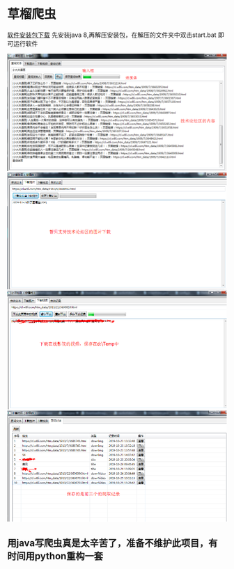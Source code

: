 # 草榴爬虫

 [软件安装包下载](https://github.com/zsdnishishui/uploadImg/blob/master/Desktop.rar)      先安装java 8,再解压安装包，在解压的文件夹中双击start.bat 即可运行软件
 
![image](https://github.com/zsdnishishui/uploadImg/blob/master/tilte.png)
![image](https://github.com/zsdnishishui/uploadImg/blob/master/downImg.png)
![image](https://github.com/zsdnishishui/uploadImg/blob/master/downVideo.png)
![image](https://github.com/zsdnishishui/uploadImg/blob/master/record.png)

## 用java写爬虫真是太辛苦了，准备不维护此项目，有时间用python重构一套
